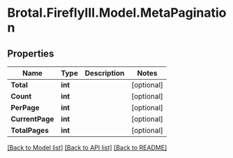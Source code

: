 # Brotal.FireflyIII.Model.MetaPagination

## Properties

Name | Type | Description | Notes
------------ | ------------- | ------------- | -------------
**Total** | **int** |  | [optional] 
**Count** | **int** |  | [optional] 
**PerPage** | **int** |  | [optional] 
**CurrentPage** | **int** |  | [optional] 
**TotalPages** | **int** |  | [optional] 

[[Back to Model list]](../../README.md#documentation-for-models) [[Back to API list]](../../README.md#documentation-for-api-endpoints) [[Back to README]](../../README.md)

